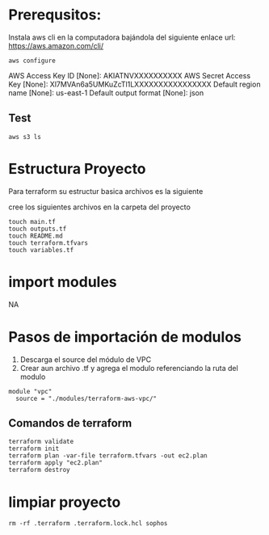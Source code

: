 # Prerequsitos:
Instala aws cli en la computadora bajándola del siguiente enlace 
url: https://aws.amazon.com/cli/

```
aws configure
```
AWS Access Key ID [None]: AKIATNVXXXXXXXXXX
AWS Secret Access Key [None]: Xl7MVAn6a5UMKuZcTl1LXXXXXXXXXXXXXXXX
Default region name [None]: us-east-1
Default output format [None]: json

## Test
```
aws s3 ls 
```
# Estructura Proyecto

Para terraform su estructur basica archivos es la siguiente

cree los siguientes archivos en la carpeta del proyecto

```
touch main.tf
touch outputs.tf
touch README.md
touch terraform.tfvars
touch variables.tf
```

# import modules

NA

# Pasos de importación de modulos

1. Descarga el source del módulo de VPC
2. Crear aun archivo .tf y agrega el modulo referenciando la ruta del modulo

```
module "vpc"
  source = "./modules/terraform-aws-vpc/"
```
## Comandos de terraform

```
terraform validate
terraform init
terraform plan -var-file terraform.tfvars -out ec2.plan
terraform apply "ec2.plan"
terraform destroy
```
# limpiar proyecto
```
rm -rf .terraform .terraform.lock.hcl sophos
```
